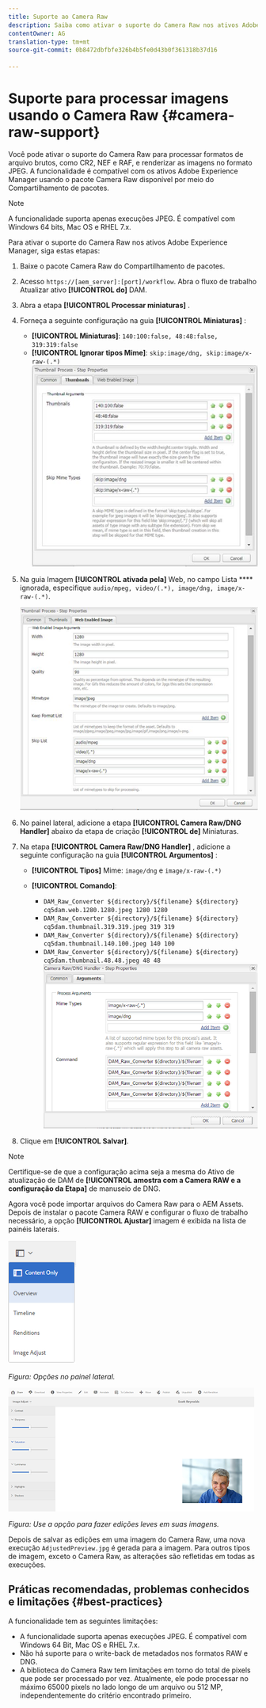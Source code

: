 ```yaml
---
title: Suporte ao Camera Raw
description: Saiba como ativar o suporte do Camera Raw nos ativos Adobe Experience Manager.
contentOwner: AG
translation-type: tm+mt
source-git-commit: 0b8472dbfbfe326b4b5fe0d43b0f361318b37d16

---
```



# Suporte para processar imagens usando o Camera Raw {#camera-raw-support}

Você pode ativar o suporte do Camera Raw para processar formatos de arquivo brutos, como CR2, NEF e RAF, e renderizar as imagens no formato JPEG. A funcionalidade é compatível com os ativos Adobe Experience Manager usando o pacote [](https://www.adobeaemcloud.com/content/marketplace/marketplaceProxy.html?packagePath=/content/companies/public/adobe/packages/aem630/product/assets/aem-assets-cameraraw-pkg) Camera Raw disponível por meio do Compartilhamento de pacotes.

>[!NOTE]
>
>A funcionalidade suporta apenas execuções JPEG. É compatível com Windows 64 bits, Mac OS e RHEL 7.x.

Para ativar o suporte do Camera Raw nos ativos Adobe Experience Manager, siga estas etapas:

1. Baixe o pacote [](https://www.adobeaemcloud.com/content/marketplace/marketplaceProxy.html?packagePath=/content/companies/public/adobe/packages/aem630/product/assets/aem-assets-cameraraw-pkg) Camera Raw do Compartilhamento de pacotes.
1. Acesso `https://[aem_server]:[port]/workflow`. Abra o fluxo de trabalho Atualizar ativo **[!UICONTROL do]** DAM.
1. Abra a etapa **[!UICONTROL Processar miniaturas]** .
1. Forneça a seguinte configuração na guia **[!UICONTROL Miniaturas]** :

   * **[!UICONTROL Miniaturas]**: `140:100:false, 48:48:false, 319:319:false`
   * **[!UICONTROL Ignorar tipos Mime]**: `skip:image/dng, skip:image/x-raw-(.*)`
   ![chlimage_1-128](assets/chlimage_1-334.png)

1. Na guia Imagem **[!UICONTROL ativada pela]** Web, no campo Lista **** ignorada, especifique `audio/mpeg, video/(.*), image/dng, image/x-raw-(.*)`.

   ![chlimage_1-129](assets/chlimage_1-335.png)

1. No painel lateral, adicione a etapa **[!UICONTROL Camera Raw/DNG Handler]** abaixo da etapa de criação **[!UICONTROL de]** Miniaturas.
1. Na etapa **[!UICONTROL Camera Raw/DNG Handler]** , adicione a seguinte configuração na guia **[!UICONTROL Argumentos]** :

   * **[!UICONTROL Tipos]** Mime: `image/dng` e `image/x-raw-(.*)`
   * **[!UICONTROL Comando]**:

      * `DAM_Raw_Converter ${directory}/${filename} ${directory} cq5dam.web.1280.1280.jpeg 1280 1280`
      * `DAM_Raw_Converter ${directory}/${filename} ${directory} cq5dam.thumbnail.319.319.jpeg 319 319`
      * `DAM_Raw_Converter ${directory}/${filename} ${directory} cq5dam.thumbnail.140.100.jpeg 140 100`
      * `DAM_Raw_Converter ${directory}/${filename} ${directory} cq5dam.thumbnail.48.48.jpeg 48 48`
   ![chlimage_1-130](assets/chlimage_1-336.png)

1. Clique em **[!UICONTROL Salvar]**.

>[!NOTE]
>
>Certifique-se de que a configuração acima seja a mesma do Ativo de atualização de DAM de **[!UICONTROL amostra com a Camera RAW e a configuração da Etapa]** de manuseio de DNG.

Agora você pode importar arquivos do Camera Raw para o AEM Assets. Depois de instalar o pacote Camera RAW e configurar o fluxo de trabalho necessário, a opção **[!UICONTROL Ajustar]** imagem é exibida na lista de painéis laterais.

![chlimage_1-135](assets/chlimage_1-337.png)


*Figura: Opções no painel lateral.*

![chlimage_1-132](assets/chlimage_1-338.png)


*Figura: Use a opção para fazer edições leves em suas imagens.*

Depois de salvar as edições em uma imagem do Camera Raw, uma nova execução `AdjustedPreview.jpg` é gerada para a imagem. Para outros tipos de imagem, exceto o Camera Raw, as alterações são refletidas em todas as execuções.

## Práticas recomendadas, problemas conhecidos e limitações {#best-practices}

A funcionalidade tem as seguintes limitações:

* A funcionalidade suporta apenas execuções JPEG. É compatível com Windows 64 Bit, Mac OS e RHEL 7.x.
* Não há suporte para o write-back de metadados nos formatos RAW e DNG.
* A biblioteca do Camera Raw tem limitações em torno do total de pixels que pode ser processado por vez. Atualmente, ele pode processar no máximo 65000 pixels no lado longo de um arquivo ou 512 MP, independentemente do critério encontrado primeiro.
